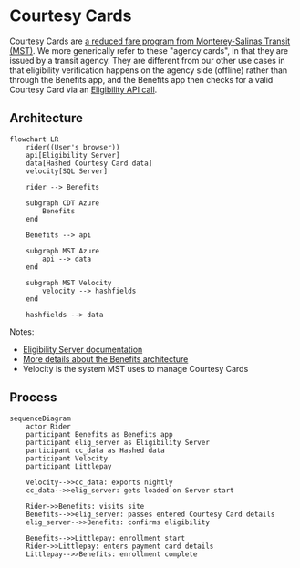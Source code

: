 # Courtesy Cards

Courtesy Cards are [a reduced fare program from Monterey-Salinas Transit (MST)](https://mst.org/riders-guide/how-to-ride/courtesy-card/). We more generically refer to these "agency cards", in that they are issued by a transit agency. They are different from our other use cases in that eligibility verification happens on the agency side (offline) rather than through the Benefits app, and the Benefits app then checks for a valid Courtesy Card via an [Eligibility API call](https://docs.calitp.org/eligibility-api/specification/).

## Architecture

```mermaid
flowchart LR
    rider((User's browser))
    api[Eligibility Server]
    data[Hashed Courtesy Card data]
    velocity[SQL Server]

    rider --> Benefits

    subgraph CDT Azure
        Benefits
    end

    Benefits --> api

    subgraph MST Azure
        api --> data
    end

    subgraph MST Velocity
        velocity --> hashfields
    end

    hashfields --> data
```

Notes:

- [Eligibility Server documentation](https://docs.calitp.org/eligibility-server/)
- [More details about the Benefits architecture](../deployment/infrastructure/#architecture)
- Velocity is the system MST uses to manage Courtesy Cards

## Process

```mermaid
sequenceDiagram
    actor Rider
    participant Benefits as Benefits app
    participant elig_server as Eligibility Server
    participant cc_data as Hashed data
    participant Velocity
    participant Littlepay

    Velocity-->>cc_data: exports nightly
    cc_data-->>elig_server: gets loaded on Server start

    Rider->>Benefits: visits site
    Benefits-->>elig_server: passes entered Courtesy Card details
    elig_server-->>Benefits: confirms eligibility

    Benefits-->>Littlepay: enrollment start
    Rider->>Littlepay: enters payment card details
    Littlepay-->>Benefits: enrollment complete
```
